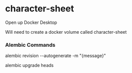 # character-sheet

Open up Docker Desktop

Will need to create a docker volume called character-sheet

### Alembic Commands

alembic revision --autogenerate -m "{message}"

alembic upgrade heads
